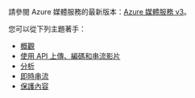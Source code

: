 請參閱 Azure 媒體服務的最新版本：[Azure 媒體服務 v3](https://docs.microsoft.com/azure/media-services/latest/)。

您可以從下列主題著手： 

* [概觀](https://docs.microsoft.com/azure/media-services/latest/media-services-overview)
* [使用 API 上傳、編碼和串流影片](https://docs.microsoft.com/azure/media-services/latest/stream-files-tutorial-with-api)
* [分析](https://docs.microsoft.com/azure/media-services/latest/analyze-videos-tutorial-with-api)
* [即時串流](https://docs.microsoft.com/azure/media-services/latest/stream-live-tutorial-with-api)
* [保護內容](https://docs.microsoft.com/azure/media-services/latest/protect-with-aes128)
